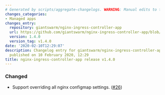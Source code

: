 ```yaml
---
# Generated by scripts/aggregate-changelogs. WARNING: Manual edits to this files will be overwritten.
changes_categories:
- Managed apps
changes_entry:
  repository: giantswarm/nginx-ingress-controller-app
  url: https://github.com/giantswarm/nginx-ingress-controller-app/blob/master/CHANGELOG.md#140-2020-02-10
  version: 1.4.0
  version_tag: v1.4.0
date: '2020-02-10T12:29:07'
description: Changelog entry for giantswarm/nginx-ingress-controller-app version 1.4.0,
  published on 10 February 2020, 12:29
title: nginx-ingress-controller-app release v1.4.0
---
```


### Changed
- Support overriding all nginx configmap settings. ([#26](https://github.com/giantswarm/nginx-ingress-controller-app/pull/26))
